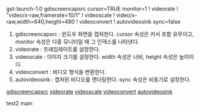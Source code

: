 gst-launch-1.0 gdiscreencapsrc cursor=TRUE monitor=1 ! videorate ! "video/x-raw,framerate=10/1" ! videoscale ! video/x-raw,width=640,height=480 ! videoconvert ! autovideosink sync=false

1) gdiscreencapsrc : 윈도우 화면을 캡처한다. cursor 속성은 커서 포함 유무이고, monitor 속성은 다중 모니터일 때 그 인덱스를 나타낸다.
2) videorate : 프레임레이트를 설정한다.
3) videoscale : 이미지 크기를 설정한다. width 속성은 너비, height 속성은 높이이다.
4) videoconvert : 비디오 형식을 변환한다.
5) autovideosink : 캡처된 비디오를 랜더링한다. sync 속성은 비동기로 설정한다.

[gdiscreencapsrc](https://gstreamer.freedesktop.org/documentation/winscreencap/gdiscreencapsrc.html?gi-language=c,"gdiscreencapsrc")
[videorate](https://gstreamer.freedesktop.org/documentation/videorate/index.html?gi-language=c,"videorate")
[videoscale](https://gstreamer.freedesktop.org/documentation/videoscale/index.html?gi-language=c,"videoscale")
[videoconvert](https://gstreamer.freedesktop.org/documentation/videoconvert/index.html?gi-language=c,"videoconvert")
[autovideosink](https://gstreamer.freedesktop.org/documentation/autodetect/autovideosink.html?gi-language=c,"autovideosink")

test2
main